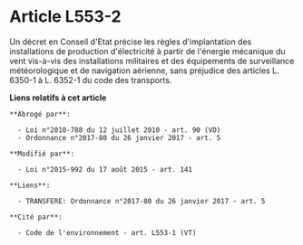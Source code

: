# Article L553-2

Un décret en Conseil d'Etat précise les règles d'implantation des installations de production d'électricité à partir de
l'énergie mécanique du vent vis-à-vis des installations militaires et des équipements de surveillance météorologique et de
navigation aérienne, sans préjudice des articles L. 6350-1 à L. 6352-1 du code des transports.

**Liens relatifs à cet article**

	**Abrogé par**:

	  - Loi n°2010-788 du 12 juillet 2010 - art. 90 (VD)
	  - Ordonnance n°2017-80 du 26 janvier 2017 - art. 5

	**Modifié par**:

	  - Loi n°2015-992 du 17 août 2015 - art. 141

	**Liens**:

	  - TRANSFERE: Ordonnance n°2017-80 du 26 janvier 2017 - art. 5

	**Cité par**:

	  - Code de l'environnement - art. L553-1 (VT)
